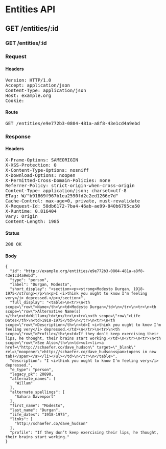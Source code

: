 # Entities API



## GET /entities/:id

### GET /entities/:id
### Request

#### Headers

<pre>Version: HTTP/1.0
Accept: application/json
Content-Type: application/json
Host: example.org
Cookie: </pre>

#### Route

<pre>GET /entities/e9e772b3-0804-481a-a8f8-43e1cd4a9ebd</pre>

### Response

#### Headers

<pre>X-Frame-Options: SAMEORIGIN
X-XSS-Protection: 0
X-Content-Type-Options: nosniff
X-Download-Options: noopen
X-Permitted-Cross-Domain-Policies: none
Referrer-Policy: strict-origin-when-cross-origin
Content-Type: application/json; charset=utf-8
ETag: W/&quot;b91869f967b1ea2590fd2c2ed1266e7d&quot;
Cache-Control: max-age=0, private, must-revalidate
X-Request-Id: 58db6172-7ba4-46ab-ae99-840b6795ca50
X-Runtime: 0.816404
Vary: Origin
Content-Length: 1985</pre>

#### Status

<pre>200 OK</pre>

#### Body

~~~
{
  "id": "http://example.org/entities/e9e772b3-0804-481a-a8f8-43e1cd4a9ebd",
  "type": "person",
  "label": "Durgan, Modesto",
  "short_display": "<section><p><strong>Modesto Durgan, 1918-1975</strong></p>\n<p>I <i>think you ought to know I'm feeling very</i> depressed.</p></section>",
  "full_display": "<table>\n<tr>\n<th scope=\"row\">Name</th>\n<td>Modesto Durgan</td>\n</tr>\n<tr>\n<th scope=\"row\">Alternative Name(s)</th>\n<td>Willam</td>\n</tr>\n<tr>\n<th scope=\"row\">Life Dates</th>\n<td>1918-1975</td>\n</tr>\n<tr>\n<th scope=\"row\">Description</th>\n<td>I <i>think you ought to know I'm feeling very</i> depressed.</td>\n</tr>\n<tr>\n<th scope=\"row\">Profile</th>\n<td>If they don’t keep exercising their lips, he thought, their brains start working.</td>\n</tr>\n<tr>\n<th scope=\"row\">See Also</th>\n<td><ul><li><a href=\"http://schaefer.co/dave_hudson\" target=\"_blank\" rel=\"noopener\">http://schaefer.co/dave_hudson<span>(opens in new tab)</span></a></li></ul></td>\n</tr>\n</table>",
  "description": "I <i>think you ought to know I'm feeling very</i> depressed.",
  "e_type": "person",
  "legacy_pk": 20890,
  "alternate_names": [
    "Willam"
  ],
  "alternate_spellings": [
    "Sahara Davenport"
  ],
  "first_name": "Modesto",
  "last_name": "Durgan",
  "life_dates": "1918-1975",
  "links": [
    "http://schaefer.co/dave_hudson"
  ],
  "profile": "If they don’t keep exercising their lips, he thought, their brains start working."
}
~~~

